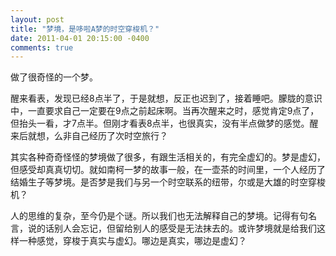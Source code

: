 ```yaml
---
layout: post
title: "梦境，是哆啦A梦的时空穿梭机？"
date: 2011-04-01 20:15:00 -0400
comments: true
---
```

做了很奇怪的一个梦。

醒来看表，发现已经8点半了，于是就想，反正也迟到了，接着睡吧。朦胧的意识中，一直要求自己一定要在9点之前起床啊。当再次醒来之时，感觉肯定9点了，但抬头一看，才7点半。但刚才看表8点半，也很真实，没有半点做梦的感觉。醒来后就想，么非自己经历了次时空旅行？

其实各种奇奇怪怪的梦境做了很多，有跟生活相关的，有完全虚幻的。梦是虚幻，但感受却真真切切。就如南柯一梦的故事一般，在一壶茶的时间里，一个人经历了结婚生子等梦境。是否梦是我们与另一个时空联系的纽带，尔或是大雄的时空穿梭机？

人的思维的复杂，至今仍是个谜。所以我们也无法解释自己的梦境。记得有句名言，说的话别人会忘记，但留给别人的感受是无法抹去的。或许梦境就是给我们这样一种感觉，穿梭于真实与虚幻。哪边是真实，哪边是虚幻？
